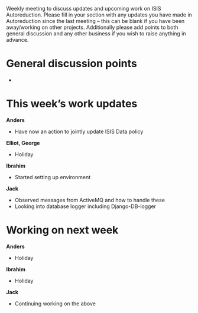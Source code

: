 Weekly meeting to discuss updates and upcoming work on ISIS Autoreduction.
Please fill in your section with any updates you have made in Autoreduction since the last meeting – this can be blank if you have been away/working on other projects. Additionally please add points to both general discussion and any other business if you wish to raise anything in advance. 

General discussion points
=========================
* 

This week’s work updates
========================

**Anders**
* Have now an action to jointly update ISIS Data policy

**Elliot, George**
* Holiday

**Ibrahim**
* Started setting up environment

**Jack**
* Observed messages from ActiveMQ and how to handle these
* Looking into database logger including Django-DB-logger

Working on next week
====================

**Anders**
* Holiday

**Ibrahim**
* Holiday

**Jack**
* Continuing working on the above

